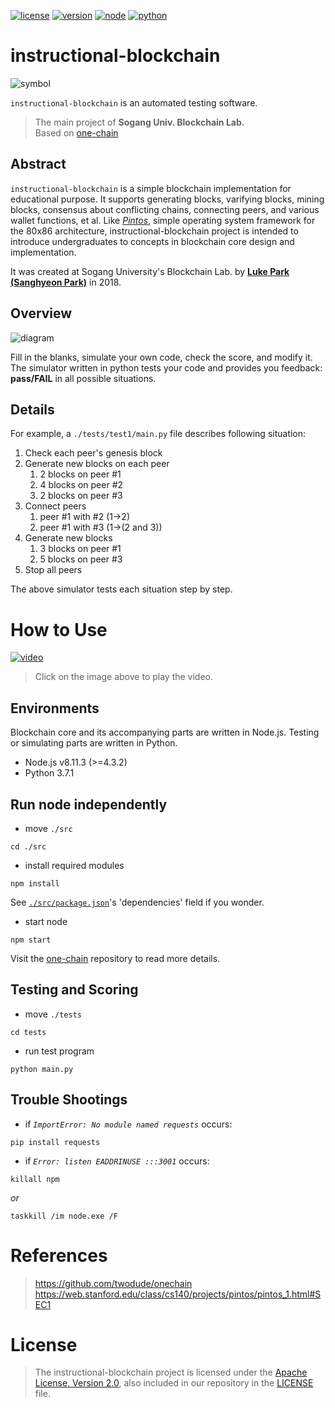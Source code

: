 [![license](https://img.shields.io/badge/license-Apache%202.0-blue.svg)](https://opensource.org/licenses/Apache-2.0)
[![version](https://img.shields.io/badge/version-1.0.0-red.svg)](https://github.com/twodude/instructional-blockchain)
[![node](https://img.shields.io/badge/node-%3E%3D4.3.2-brightgreen.svg)](https://nodejs.org/en/)
[![python](https://img.shields.io/badge/python-3.7.1-blue.svg)](https://www.python.org)   

# instructional-blockchain

![symbol](https://github.com/twodude/instructional-blockchain/blob/master/images/symbol.png)

```instructional-blockchain``` is an automated testing software.
> The main project of
**Sogang Univ. Blockchain Lab.**   
> Based on [one-chain](https://github.com/twodude/onechain)   

## Abstract
```instructional-blockchain``` is a simple blockchain implementation for educational purpose. It supports generating blocks, varifying blocks, mining blocks, consensus about conflicting chains, connecting peers, and various wallet functions, et al. Like
*[Pintos](https://web.stanford.edu/class/cs140/projects/pintos/pintos.html)*, simple operating system framework for the 80x86 architecture, instructional-blockchain project is intended to introduce undergraduates to concepts in blockchain core design and implementation.

It was created at Sogang University's Blockchain Lab. by
**[Luke Park (Sanghyeon Park)](https://github.com/twodude)**
in 2018.

## Overview

![diagram](https://github.com/twodude/instructional-blockchain/blob/master/images/overview.png)

Fill in the blanks, simulate your own code, check the score, and modify it. The simulator written in python tests your code and provides you feedback:
**pass/FAIL**
in all possible situations.

## Details

For example, a ```./tests/test1/main.py``` file describes following situation:

1. Check each peer's genesis block   
2. Generate new blocks on each peer   
    1. 2 blocks on peer #1   
    2. 4 blocks on peer #2   
    3. 2 blocks on peer #3   
3. Connect peers   
    1. peer #1 with #2 (1->2)   
    2. peer #1 with #3 (1->(2 and 3))   
4. Generate new blocks   
    1. 3 blocks on peer #1   
    2. 5 blocks on peer #3   
5. Stop all peers   

The above simulator tests each situation step by step.

# How to Use
[![video](http://img.youtube.com/vi/6L_c4Ug-KwE/0.jpg)](https://www.youtube.com/watch?v=6L_c4Ug-KwE)   
> Click on the image above to play the video.

## Environments
Blockchain core and its accompanying parts are written in Node.js. Testing or simulating parts are written in Python.
- Node.js v8.11.3 (>=4.3.2)
- Python 3.7.1 

## Run node independently
* move ```./src```
```
cd ./src
```

* install required modules
```
npm install
```
See [```./src/package.json```](https://github.com/twodude/instructional-blockchain/blob/master/src/package.json)'s 'dependencies' field if you wonder.

* start node
```
npm start
```
Visit the [one-chain](https://github.com/twodude/onechain) repository to read more details.

## Testing and Scoring
* move ```./tests```
```
cd tests
```

* run test program
```
python main.py
```

## Trouble Shootings
* if
*```ImportError: No module named requests```*
occurs:
```
pip install requests
```

* if 
*```Error: listen EADDRINUSE :::3001```*
occurs:
```
killall npm
```
*or*
```
taskkill /im node.exe /F
```

# References
> https://github.com/twodude/onechain   
> https://web.stanford.edu/class/cs140/projects/pintos/pintos_1.html#SEC1   

# License
> The instructional-blockchain project is licensed under the [Apache License, Version 2.0](https://opensource.org/licenses/Apache-2.0), also included in our repository in the [LICENSE](https://github.com/twodude/instructional-blockchain/blob/master/LICENSE) file.
